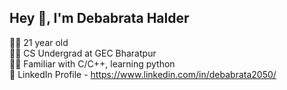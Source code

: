 ## Hey 👋,  I'm Debabrata Halder<br>
🧍‍♂️ 21 year old<br>
👨‍🎓 CS Undergrad at GEC Bharatpur<br>
👨‍💻 Familiar with C/C++, learning python<br>
👤 LinkedIn Profile - https://www.linkedin.com/in/debabrata2050/<br>
